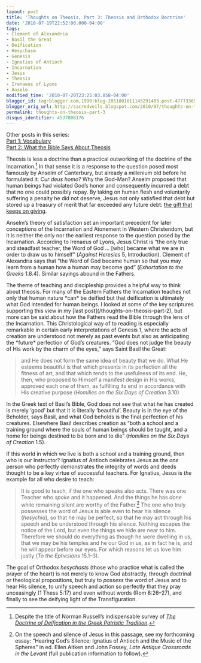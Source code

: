 ```yaml
---
layout: post
title: 'Thoughts on Theosis, Part 3: Theosis and Orthodox Doctrine'
date: '2010-07-19T22:52:00.000-04:00'
tags:
- Clement of Alexandria
- Basil the Great
- Deification
- Hesychasm
- Genesis
- Ignatius of Antioch
- Incarnation
- Jesus
- Theosis
- Irenaeus of Lyons
- Anselm
modified_time: '2010-07-20T23:25:03.858-04:00'
blogger_id: tag:blogger.com,1999:blog-2851801011145291403.post-4777336507776193834
blogger_orig_url: http://sacredveils.blogspot.com/2010/07/thoughts-on-theosis-part-3-theosis-and.html
permalink: thoughts-on-theosis-part-3
disqus_identifier: 4537808176
---
```


Other posts in this series:  
[Part 1: Vocabulary](/thoughts-on-theosis-part-1)  
[Part 2: What the Bible Says About Theosis](/thoughts-on-theosis-part-2)

Theosis is less a doctrine than a practical outworking of the doctrine of the Incarnation.[^1] In that sense it is a response to the question posed most famously by Anselm of Canterbury, but already a millenium old before he formulated it: *Cur deus homo?* Why the God-Man? Anselm proposed that human beings had violated God’s honor and consequently incurred a debt that no one could possibly repay. By taking on human flesh and voluntarily suffering a penalty he did not deserve, Jesus not only satisfied that debt but stored up a treasury of merit that far exceeded any future debt: [the gift that keeps on giving](/anselm-on-the-atonement).

Anselm’s theory of satisfaction set an important precedent for later conceptions of the Incarnation and Atonement in Western Christendom, but it is neither the only nor the earliest response to the question posed by the Incarnation. According to Irenaeus of Lyons, Jesus Christ is “the only true and steadfast teacher, the Word of God … [who] became what we are in order to draw us to himself” (*Against Heresies* 5, Introduction). Clement of Alexandria says that “the Word of God became human so that you may learn from a human how a human may become god” (*Exhortation to the Greeks* 1.8.4). Similar sayings abound in the Fathers.

<!--excerpt.start-->The theme of teaching and discipleship provides a helpful way to think about theosis. For many of the Eastern Fathers the Incarnation teaches not only that human nature *can* be deified but that deification is ultimately what God intended for human beings. I looked at some of the key scriptures supporting this view in my [last post](/thoughts-on-theosis-part-2), but more can be said about how the Fathers read the Bible through the lens of the Incarnation.<!--excerpt.end--> This Christological way of to reading is especially remarkable in certain early interpretations of Genesis 1, where the acts of creation are understood not merely as past events but also as anticipating the *future* perfection of God’s creatures. “God does not judge the beauty of His work by the charm of the eyes,” says Saint Basil the Great:

>and He does not form the same idea of beauty that we do. What He esteems beautiful is that which presents in its perfection all the fitness of art, and that which tends to the usefulness of its end. He, then, who proposed to Himself a manifest design in His works, approved each one of them, as fulfilling its end in accordance with His creative purpose (*Homilies on the Six Days of Creation* 3.10)

In the Greek text of Basil’s Bible, God does not see that what he has created is merely ‘good’ but that it is literally ‘beautiful’. Beauty is in the eye of the Beholder, says Basil, and what God beholds is the final perfection of his creatures. Elsewhere Basil describes creation as “both a school and a training ground where the souls of human beings should be taught, and a home for beings destined to be born and to die” (*Homilies on the Six Days of Creation* 1.5).

If this world in which we live is both a school and a training ground, then who is our Instructor? Ignatius of Antioch celebrates Jesus as the *one* person who perfectly demonstrates the integrity of words and deeds thought to be a key virtue of successful teachers. For Ignatius, Jesus is *the* example for all who desire to teach:

>It is good to teach, if the one who speaks also acts. There was one Teacher who *spoke* and it happened. And the things he has *done* while remaining silent are worthy of the Father.[^2] The one who truly possesses the word of Jesus is able even to hear his silence (*hesychia*), so that he may be perfect, so that he may act through his speech and be understood through his silence. Nothing escapes the notice of the Lord, but even the things we hide are near to him. Therefore we should do everything as though he were dwelling in us, that we may be his temples and he our God in us, as in fact he is, and he will appear before our eyes. For which reasons let us love him justly (*To the Ephesians* 15.1–3).

The goal of Orthodox *hesychasts* (those who practice what is called the prayer of the heart) is not merely to know God abstractly, through doctrinal or theological propositions, but truly to *possess* the word of Jesus and to hear His silence, to unify speech and action so perfectly that they pray unceasingly (1 Thess 5:17) and even without words (Rom 8:26–27), and finally to see the deifying light of the Transfiguration.

[^1]: Despite the title of Norman Russell’s indispensable survey of *[The Doctrine of Deification in the Greek Patristic Tradition](http://www.amazon.com/Doctrine-Deification-Patristic-Tradition-Christian/dp/0199205973?ie=UTF8&tag=sacrveil-20&link_code=btl&camp=213689&creative=392969).*

[^2]: On the speech and silence of Jesus in this passage, see my forthcoming essay: “Hearing God’s Silence: Ignatius of Antioch and the Music of the Spheres” in ed. Ellen Aitken and John Fossey, *Late Antique Crossroads in the Levant* (full publication information to follow).